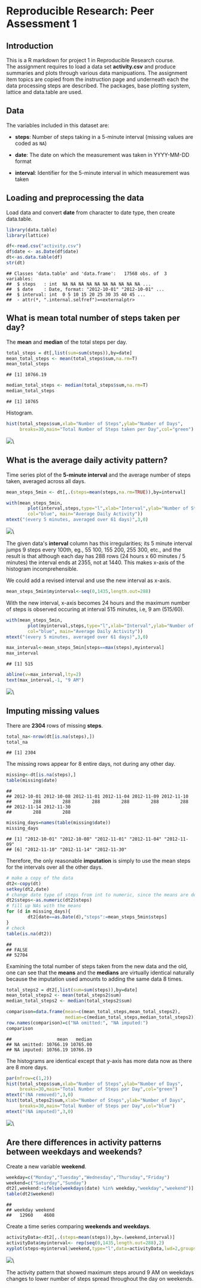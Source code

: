 # Reproducible Research: Peer Assessment 1

## Introduction

This is a R markdown for project 1 in Reproducible Research course.  
The assignment requires to load a data set **activity.csv** and produce summaries and plots through various data manipuations. The assignment item topics are copied from the instruction page and underneath each the data processing steps are described. The packages, base plotting system, lattice and data.table are used.

## Data

The variables included in this dataset are:

* **steps**: Number of steps taking in a 5-minute interval (missing
    values are coded as `NA`)

* **date**: The date on which the measurement was taken in YYYY-MM-DD
    format

* **interval**: Identifier for the 5-minute interval in which
    measurement was taken

## Loading and preprocessing the data  

Load data and convert **date** from character to date type, then create data.table.


```r
library(data.table)
library(lattice)

df<-read.csv("activity.csv")
df$date <- as.Date(df$date)
dt<-as.data.table(df)
str(dt)
```

```
## Classes 'data.table' and 'data.frame':	17568 obs. of  3 variables:
##  $ steps   : int  NA NA NA NA NA NA NA NA NA NA ...
##  $ date    : Date, format: "2012-10-01" "2012-10-01" ...
##  $ interval: int  0 5 10 15 20 25 30 35 40 45 ...
##  - attr(*, ".internal.selfref")=<externalptr>
```

## What is mean total number of steps taken per day?

The **mean** and **median** of the total steps per day.


```r
total_steps = dt[,list(sum=sum(steps)),by=date]
mean_total_steps <- mean(total_steps$sum,na.rm=T)
mean_total_steps
```

```
## [1] 10766.19
```

```r
median_total_steps <- median(total_steps$sum,na.rm=T)
median_total_steps
```

```
## [1] 10765
```

Histogram.  


```r
hist(total_steps$sum,xlab="Number of Steps",ylab="Number of Days",
     breaks=30,main="Total Number of Steps taken per Day",col="green")
```

![](PA1_template_files/figure-html/unnamed-chunk-3-1.png)\

## What is the average daily activity pattern?  

Time series plot of the **5-minute interval** and the average number of steps taken, averaged across all days.    


```r
mean_steps_5min <- dt[,.(steps=mean(steps,na.rm=TRUE)),by=interval]

with(mean_steps_5min,
        plot(interval,steps,type="l",xlab="Interval",ylab="Number of Steps", 
        col="blue", main="Average Daily Activity"))
mtext("(every 5 minutes, averaged over 61 days)",3,0)
```

![](PA1_template_files/figure-html/unnamed-chunk-4-1.png)\

The given data's **interval** column has this irregularities; its 5 minute interval jumps 9 steps every 100th, eg., 55 100, 155 200, 255 300, etc., and the result is that although each day has 288 rows (24 hours x 60 minutes / 5 minutes) the interval ends at 2355, not at 1440. This makes x-axis of the histogram incomprehensible.  

We could add a revised interval and use the new interval as x-axis.


```r
mean_steps_5min$myinterval<-seq(0,1435,length.out=288)
```

With the new interval, x-axis becomes 24 hours and the maximum number of steps is observed occuring at interval 515 minutes, i.e, 9 am (515/60). 


```r
with(mean_steps_5min,
        plot(myinterval,steps,type="l",xlab="Interval",ylab="Number of Steps",
        col="blue", main="Average Daily Activity"))
mtext("(every 5 minutes, averaged over 61 days)",3,0)

max_interval<-mean_steps_5min[steps==max(steps),myinterval]
max_interval
```

```
## [1] 515
```

```r
abline(v=max_interval,lty=2)
text(max_interval,-1, "9 AM")
```

![](PA1_template_files/figure-html/unnamed-chunk-6-1.png)\


## Imputing missing values  

There are **2304** rows of missing **steps**.


```r
total_na<-nrow(dt[is.na(steps),])
total_na
```

```
## [1] 2304
```

The missing rows appear for 8 entire days, not during any other day.  


```r
missing<-dt[is.na(steps),]
table(missing$date)
```

```
## 
## 2012-10-01 2012-10-08 2012-11-01 2012-11-04 2012-11-09 2012-11-10 
##        288        288        288        288        288        288 
## 2012-11-14 2012-11-30 
##        288        288
```

```r
missing_days=names(table(missing$date))
missing_days
```

```
## [1] "2012-10-01" "2012-10-08" "2012-11-01" "2012-11-04" "2012-11-09"
## [6] "2012-11-10" "2012-11-14" "2012-11-30"
```

Therefore, the only reasonable **imputation** is simply to use the mean steps for the intervals over all the other days.  


```r
# make a copy of the data
dt2<-copy(dt)
setkey(dt2,date)
# change date type of steps from int to numeric, since the means are decimals
dt2$steps<-as.numeric(dt2$steps)
# fill up NAs with the means 
for (d in missing_days){
        dt2[date==as.Date(d),"steps":=mean_steps_5min$steps]
}
# check
table(is.na(dt2))
```

```
## 
## FALSE 
## 52704
```

Examining the total number of steps taken from the new data and the old, one can see that 
the **means** and the **medians** are virtually identical naturally because the imputation used amounts to adding the same data 8 times.  


```r
total_steps2 = dt2[,list(sum=sum(steps)),by=date]
mean_total_steps2 <- mean(total_steps2$sum)
median_total_steps2 <- median(total_steps2$sum)

comparison=data.frame(mean=c(mean_total_steps,mean_total_steps2),
                      median=c(median_total_steps,median_total_steps2))
row.names(comparison)=c("NA omitted:", "NA imputed:")
comparison
```

```
##                 mean   median
## NA omitted: 10766.19 10765.00
## NA imputed: 10766.19 10766.19
```

The histograms are identical except that y-axis has more data now as there are 8 more days.  


```r
par(mfrow=c(1,2))
hist(total_steps$sum,xlab="Number of Steps",ylab="Number of Days",
     breaks=30,main="Total Number of Steps per Day",col="green")
mtext("(NA removed)",3,0)
hist(total_steps2$sum,xlab="Number of Steps",ylab="Number of Days",
     breaks=30,main="Total Number of Steps per Day",col="blue")
mtext("(NA imputed)",3,0)
```

![](PA1_template_files/figure-html/unnamed-chunk-11-1.png)\

## Are there differences in activity patterns between weekdays and weekends?  

Create a new variable **weekend**.  


```r
weekday=c("Monday","Tuesday","Wednesday","Thursday","Friday")
weekend=c("Saturday","Sunday")
dt2[,weekend:=ifelse(weekdays(date) %in% weekday,"weekday","weekend")]
table(dt2$weekend)
```

```
## 
## weekday weekend 
##   12960    4608
```

Create a time series comparing **weekends and weekdays**.  


```r
activityData<-dt2[,.(steps=mean(steps)),by=.(weekend,interval)]
activityData$myinterval<- rep(seq(0,1435,length.out=288),2)
xyplot(steps~myinterval|weekend,type="l",data=activityData,lwd=2,groups=weekend,xlab="Interval")
```

![](PA1_template_files/figure-html/unnamed-chunk-13-1.png)\

The activity pattern that showed maximum steps around 9 AM on weekdays changes to lower number of steps spread throughout the day on weekends.  


